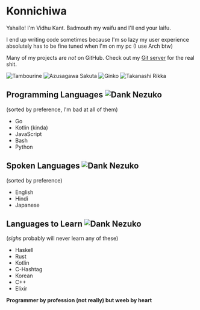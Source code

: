 # Konnichiwa

Yahallo! I'm Vidhu Kant. Badmouth my waifu and I'll end your laifu.

I end up writing code sometimes because I'm so lazy my user experience absolutely has to be fine tuned when I'm on my pc (I use Arch btw)

Many of my projects are *not* on GitHub. Check out my [Git server](https://git.vidhukant.com) for the real shit.

![Tambourine](tambourine.gif)
![Azusagawa Sakuta](azusagawa-cheek.gif)
![Ginko](mushishi-ginko.gif)
![Takanashi Rikka](rikka.gif)

## Programming Languages ![Dank Nezuko](dank-nezuko.gif)

(sorted by preference, I'm bad at all of them)

- Go
- Kotlin (kinda)
- JavaScript
- Bash
- Python

## Spoken Languages ![Dank Nezuko](dank-nezuko.gif)

(sorted by preference)

- English
- Hindi
- Japanese

## Languages to Learn ![Dank Nezuko](dank-nezuko.gif)

(*sighs* probably will never learn any of these)

- Haskell
- Rust
- Kotlin
- C-Hashtag
- Korean
- C++
- Elixir


**Programmer by profession (not really) but weeb by heart**
